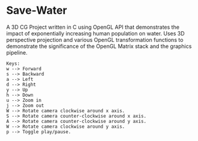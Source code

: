 # Save-Water
A 3D CG Project written in C using OpenGL API that demonstrates the impact of exponentially increasing human population on water.
Uses 3D perspective projection and various OpenGL transformation functions to demonstrate the significance of the OpenGL Matrix stack and the graphics pipeline.

```
Keys:
w --> Forward
s --> Backward
a --> Left
d --> Right
y --> Up
h --> Down
u --> Zoom in
j --> Zoom out
W --> Rotate camera clockwise around x axis.
S --> Rotate camera counter-clockwise around x axis.
A --> Rotate camera counter-clockwise around y axis.
W --> Rotate camera clockwise around y axis.
p --> Toggle play/pause.
```
